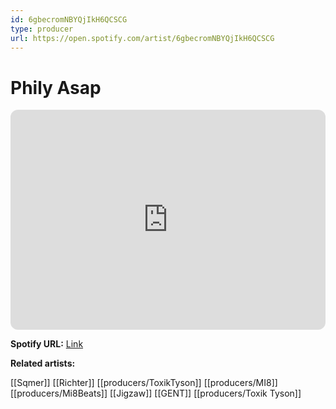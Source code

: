 ```yaml
---
id: 6gbecromNBYQjIkH6QCSCG
type: producer
url: https://open.spotify.com/artist/6gbecromNBYQjIkH6QCSCG
---
```

# Phily Asap

<iframe style="border-radius:12px" src="https://open.spotify.com/embed/artist/6gbecromNBYQjIkH6QCSCG" width="100%" height="352" frameBorder="0" allowfullscreen="" allow="autoplay; clipboard-write; encrypted-media; fullscreen; picture-in-picture" loading="lazy"></iframe>

**Spotify URL:** [Link](https://open.spotify.com/artist/6gbecromNBYQjIkH6QCSCG)

**Related artists:**

[[Sqmer]]
[[Richter]]
[[producers/ToxikTyson]]
[[producers/MI8]]
[[producers/Mi8Beats]]
[[Jigzaw]]
[[GENT]]
[[producers/Toxik Tyson]]
